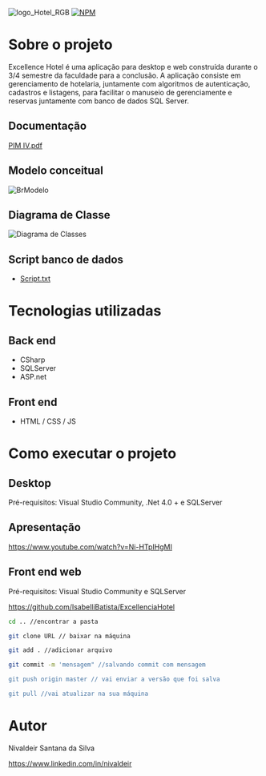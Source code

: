 ![logo_Hotel_RGB](https://user-images.githubusercontent.com/78504910/143617648-ce405af1-f054-4268-b68b-4da62eddbd02.png)
[![NPM](https://img.shields.io/npm/l/react)](https://github.com/Nivaldeir/Hotelaria-Excellence-Csharp/blob/main/LICENSE) 

# Sobre o projeto
Excellence Hotel é uma aplicação para desktop e web construída durante o 3/4 semestre da faculdade para a conclusão. A aplicação consiste em gerenciamento de hotelaria, juntamente com algoritmos de autenticação, cadastros e listagens, para facilitar o manuseio de gerenciamente e reservas juntamente com banco de dados SQL Server.
## Documentação
[PIM IV.pdf](https://github.com/Nivaldeir/Hotelaria-Excellence-Csharp/files/7610286/PIM.IV.pdf)

## Modelo conceitual
![BrModelo](https://user-images.githubusercontent.com/78504910/143617898-83b5772f-67a5-4b7d-a638-44a5abeaa7dc.png)

## Diagrama de Classe
![Diagrama de Classes](https://user-images.githubusercontent.com/78504910/143617905-d800fc67-43ef-4d8e-a4eb-cada4e484780.png)

## Script banco de dados
- [Script.txt](https://github.com/Nivaldeir/Hotelaria-Excellence-Csharp/files/7610222/Script.txt)

# Tecnologias utilizadas
## Back end
- CSharp
- SQLServer
- ASP.net
## Front end
- HTML / CSS / JS 

# Como executar o projeto

## Desktop
Pré-requisitos: Visual Studio Community, .Net 4.0 + e SQLServer
## Apresentação
https://www.youtube.com/watch?v=Ni-HTpIHgMI



## Front end web
Pré-requisitos: Visual Studio Community e SQLServer

https://github.com/IsabelliBatista/ExcellenciaHotel

```bash
cd .. //encontrar a pasta

git clone URL // baixar na máquina

git add . //adicionar arquivo

git commit -m 'mensagem" //salvando commit com mensagem

git push origin master // vai enviar a versão que foi salva

git pull //vai atualizar na sua máquina
```

# Autor

Nivaldeir Santana da Silva

https://www.linkedin.com/in/nivaldeir
